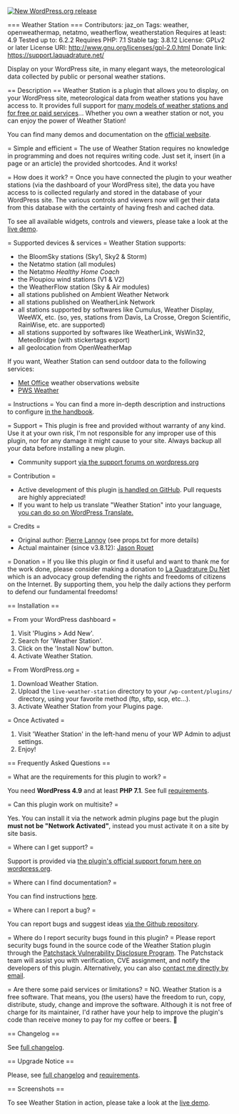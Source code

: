 [![New WordPress.org release](https://github.com/Weather-Station-Software/live-weather-station/actions/workflows/deploy-new-release.yml/badge.svg)](https://github.com/Weather-Station-Software/live-weather-station/actions/workflows/deploy-new-release.yml)

=== Weather Station ===
Contributors: jaz_on
Tags: weather, openweathermap, netatmo, weatherflow, weatherstation
Requires at least: 4.9
Tested up to: 6.2.2
Requires PHP: 7.1
Stable tag: 3.8.12
License: GPLv2 or later
License URI: http://www.gnu.org/licenses/gpl-2.0.html
Donate link: https://support.laquadrature.net/

Display on your WordPress site, in many elegant ways, the meteorological data collected by public or personal weather stations.

== Description ==
Weather Station is a plugin that allows you to display, on your WordPress site, meteorological data from weather stations you have access to. It provides full support for [many models of weather stations and for free or paid services](https://weather.station.software/handbook/technical-specifications/)&hellip;
Whether you own a weather station or not, you can enjoy the power of Weather Station!

You can find many demos and documentation on the [official website](https://weather.station.software/).

= Simple and efficient =
The use of Weather Station requires no knowledge in programming and does not requires writing code.
Just set it, insert (in a page or an article) the provided shortcodes. And it works!

= How does it work? =
Once you have connected the plugin to your weather stations (via the dashboard of your WordPress site), the data you have access to is collected regularly and stored in the database of your WordPress site.
The various controls and viewers now will get their data from this database with the certainty of having fresh and cached data.

To see all available widgets, controls and viewers, please take a look at the [live demo](https://weather.station.software/weather-station-in-action/).


= Supported devices & services =
Weather Station supports:

* the BloomSky stations (Sky1, Sky2 & Storm)
* the Netatmo station (all modules)
* the Netatmo *Healthy Home Coach*
* the Pioupiou wind stations (V1 & V2)
* the WeatherFlow station (Sky & Air modules)
* all stations published on Ambient Weather Network
* all stations published on WeatherLink Network
* all stations supported by softwares like Cumulus, Weather Display, WeeWX, etc. (so, yes, stations from Davis, La Crosse, Oregon Scientific, RainWise, etc. are supported)
* all stations supported by softwares like WeatherLink, WsWin32, MeteoBridge (with stickertags export)
* all geolocation from OpenWeatherMap

If you want, Weather Station can send outdoor data to the following services:

* [Met Office](http://wow.metoffice.gov.uk/) weather observations website
* [PWS Weather](http://www.pwsweather.com/)

= Instructions =
You can find a more in-depth description and instructions to configure [in the handbook](https://weather.station.software/handbook/).

= Support =
This plugin is free and provided without warranty of any kind. Use it at your own risk, I'm not responsible for any improper use of this plugin, nor for any damage it might cause to your site. Always backup all your data before installing a new plugin.
- Community support [via the support forums on wordpress.org](https://wordpress.org/support/plugin/live-weather-station/)

= Contribution =
- Active development of this plugin [is handled on GitHub](https://github.com/Weather-Station-Software/live-weather-station). Pull requests are highly appreciated!
- If you want to help us translate "Weather Station" into your language, [you can do so on WordPress Translate.](https://translate.wordpress.org/projects/wp-plugins/live-weather-station/)

= Credits =
- Original author: [Pierre Lannoy](https://profiles.wordpress.org/pierrelannoy/) (see props.txt for more details)
- Actual maintainer (since v3.8.12): [Jason Rouet](https://profiles.wordpress.org/jaz_on/)

= Donation =
If you like this plugin or find it useful and want to thank me for the work done, please consider making a donation to [La Quadrature Du Net](https://www.laquadrature.net/en) which is an advocacy group defending the rights and freedoms of citizens on the Internet. By supporting them, you help the daily actions they perform to defend our fundamental freedoms!


== Installation ==

= From your WordPress dashboard =

1. Visit 'Plugins > Add New'.
2. Search for 'Weather Station'.
3. Click on the 'Install Now' button.
4. Activate Weather Station.

= From WordPress.org =

1. Download Weather Station.
2. Upload the `live-weather-station` directory to your `/wp-content/plugins/` directory, using your favorite method (ftp, sftp, scp, etc...).
3. Activate Weather Station from your Plugins page.

= Once Activated =

1. Visit 'Weather Station' in the left-hand menu of your WP Admin to adjust settings.
2. Enjoy!

== Frequently Asked Questions ==

= What are the requirements for this plugin to work? =

You need **WordPress 4.9** and at least **PHP 7.1**. See full [requirements](https://weather.station.software/handbook/requirements/).

= Can this plugin work on multisite? =

Yes. You can install it via the network admin plugins page but the plugin **must not be "Network Activated"**, instead you must activate it on a site by site basis.

= Where can I get support? =

Support is provided via [the plugin's official support forum here on wordpress.org](https://wordpress.org/support/plugin/live-weather-station/).

= Where can I find documentation? =

You can find instructions [here](https://weather.station.software/handbook/).

= Where can I report a bug? =
 
You can report bugs and suggest ideas [via the Github repository](https://github.com/Weather-Station-Software/live-weather-station/issues).

= Where do I report security bugs found in this plugin? =
Please report security bugs found in the source code of the Weather Station plugin through the [Patchstack Vulnerability Disclosure Program](https://patchstack.com/database/vdp/live-weather-station).
The Patchstack team will assist you with verification, CVE assignment, and notify the developers of this plugin.
Alternatively, you can also [contact me directly by email](mailto:weather@station.network).

= Are there some paid services or limitations? =
NO. Weather Station is a free software. That means, you (the users) have the freedom to run, copy, distribute, study, change and improve the software.
Although it is not free of charge for its maintainer, I'd rather have your help to improve the plugin's code than receive money to pay for my coffee or beers. 🫶

== Changelog ==

See [full changelog](https://weather.station.software/handbook/changelog/).

== Upgrade Notice ==

Please, see [full changelog](https://weather.station.software/handbook/changelog/) and [requirements](https://weather.station.software/handbook/requirements/).

== Screenshots ==

To see Weather Station in action, please take a look at the [live demo](https://weather.station.software/weather-station-in-action/).
